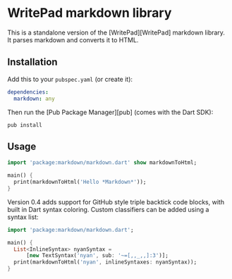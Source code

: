WritePad markdown library
========================

This is a standalone version of the [WritePad][WritePad] markdown library. It 
parses markdown and converts it to HTML.


Installation
------------

Add this to your `pubspec.yaml` (or create it):
```yaml
dependencies:
  markdown: any
```
Then run the [Pub Package Manager][pub] (comes with the Dart SDK):

    pub install

Usage
-----

```dart
import 'package:markdown/markdown.dart' show markdownToHtml;

main() {
  print(markdownToHtml('Hello *Markdown*'));
}
```

Version 0.4 adds support for GitHub style triple backtick code blocks, with 
built in Dart syntax coloring. Custom classifiers can be added using a syntax list:

```dart
import 'package:markdown/markdown.dart';

main() {
  List<InlineSyntax> nyanSyntax =
      [new TextSyntax('nyan', sub: '~=[,,_,,]:3')];
  print(markdownToHtml('nyan', inlineSyntaxes: nyanSyntax));
}
```

[dartdoc]: http://code.google.com/p/dart/source/browse/trunk/dart/sdk/lib/_internal/dartdoc
